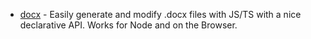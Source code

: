 - [docx](https://github.com/dolanmiu/docx) - Easily generate and modify .docx files with JS/TS with a nice declarative API. Works for Node and on the Browser.
